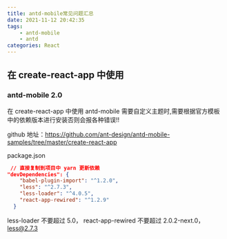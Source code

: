 ```yaml
---
title: antd-mobile常见问题汇总
date: 2021-11-12 20:42:35
tags:
	- antd-mobile
	- antd
categories: React
---
```


## 在 create-react-app 中使用

### antd-mobile 2.0

在 create-react-app 中使用 antd-mobile 需要自定义主题时,需要根据官方模板中的依赖版本进行安装否则会报各种错误!!

github 地址：https://github.com/ant-design/antd-mobile-samples/tree/master/create-react-app

package.json

```json
 // 直接复制到项目中 yarn 更新依赖
"devDependencies": {
    "babel-plugin-import": "^1.2.0",
    "less": "^2.7.3",
    "less-loader": "^4.0.5",
    "react-app-rewired": "^1.2.9"
  }
```

less-loader 不要超过 5.0， react-app-rewired 不要超过 2.0.2-next.0，less@2.7.3
